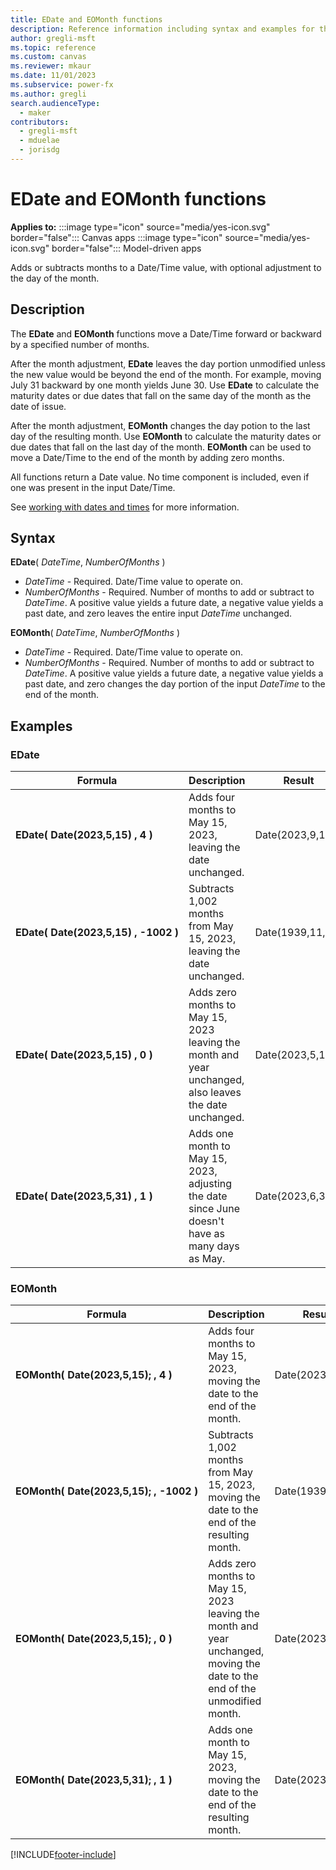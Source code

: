 ```yaml
---
title: EDate and EOMonth functions
description: Reference information including syntax and examples for the EDate and EOMonth functions.
author: gregli-msft
ms.topic: reference
ms.custom: canvas
ms.reviewer: mkaur
ms.date: 11/01/2023
ms.subservice: power-fx
ms.author: gregli
search.audienceType:
  - maker
contributors:
  - gregli-msft
  - mduelae
  - jorisdg
---
```


# EDate and EOMonth functions

**Applies to:** :::image type="icon" source="media/yes-icon.svg" border="false"::: Canvas apps :::image type="icon" source="media/yes-icon.svg" border="false"::: Model-driven apps   

Adds or subtracts months to a Date/Time value, with optional adjustment to the day of the month.

## Description

The **EDate** and **EOMonth** functions move a Date/Time forward or backward by a specified number of months.

After the month adjustment, **EDate** leaves the day portion unmodified unless the new value would be beyond the end of the month. For example, moving July 31 backward by one month yields June 30. Use **EDate** to calculate the maturity dates or due dates that fall on the same day of the month as the date of issue.

After the month adjustment, **EOMonth** changes the day potion to the last day of the resulting month. Use **EOMonth** to calculate the maturity dates or due dates that fall on the last day of the month. **EOMonth** can be used to move a Date/Time to the end of the month by adding zero months.

All functions return a Date value. No time component is included, even if one was present in the input Date/Time.

See [working with dates and times](/power-apps/maker/canvas-apps/show-text-dates-times) for more information.

## Syntax

**EDate**( _DateTime_, _NumberOfMonths_ )

- _DateTime_ - Required. Date/Time value to operate on.
- _NumberOfMonths_ - Required. Number of months to add or subtract to _DateTime_. A positive value yields a future date, a negative value yields a past date, and zero leaves the entire input _DateTime_ unchanged.

**EOMonth**( _DateTime_, _NumberOfMonths_ )

- _DateTime_ - Required. Date/Time value to operate on.
- _NumberOfMonths_ - Required. Number of months to add or subtract to _DateTime_. A positive value yields a future date, a negative value yields a past date, and zero changes the day portion of the input _DateTime_ to the end of the month.

## Examples

### EDate

| Formula                                                    | Description                                                                       | Result            |
| ---------------------------------------------------------- | --------------------------------------------------------------------------------- | ----------------- |
| **EDate(&nbsp;Date(2023,5,15)&nbsp;,&nbsp;4&nbsp;)**       | Adds four months to May 15, 2023, leaving the date unchanged.                     | Date(2023,9,15)   |
| **EDate(&nbsp;Date(2023,5,15)&nbsp;,&nbsp;-1002&nbsp;)**   | Subtracts 1,002 months from May 15, 2023, leaving the date unchanged.             | Date(1939,11,15)   |
| **EDate(&nbsp;Date(2023,5,15)&nbsp;,&nbsp;0&nbsp;)**       | Adds zero months to May 15, 2023 leaving the month and year unchanged, also leaves the date unchanged. | Date(2023,5,15)   |
| **EDate(&nbsp;Date(2023,5,31)&nbsp;,&nbsp;1&nbsp;)**       | Adds one month to May 15, 2023, adjusting the date since June doesn't have as many days as May. | Date(2023,6,30)   |

### EOMonth

| Formula                                                     | Description                                                                       | Result            |
| ----------------------------------------------------------- | --------------------------------------------------------------------------------- | ----------------- |
| **EOMonth(&nbsp;Date(2023,5,15);&nbsp;,&nbsp;4&nbsp;)**     | Adds four months to May 15, 2023, moving the date to the end of the month.        | Date(2023,9,30)   |
| **EOMonth(&nbsp;Date(2023,5,15);&nbsp;,&nbsp;-1002&nbsp;)** | Subtracts 1,002 months from May 15, 2023, moving the date to the end of the resulting month.  | Date(1939,11,30)   |
| **EOMonth(&nbsp;Date(2023,5,15);&nbsp;,&nbsp;0&nbsp;)**     | Adds zero months to May 15, 2023 leaving the month and year unchanged, moving the date to the end of the unmodified month.  | Date(2023,5,31)   |
| **EOMonth(&nbsp;Date(2023,5,31);&nbsp;,&nbsp;1&nbsp;)**     | Adds one month to May 15, 2023, moving the date to the end of the resulting month. | Date(2023,6,30)   |


[!INCLUDE[footer-include](../../includes/footer-banner.md)]
